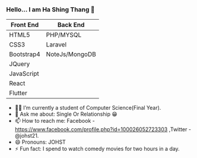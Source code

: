 ### Hello... I am Ha Shing Thang 👋

|  Front End  |  Back End       |
| ----------- | --------------- |
| HTML5       | PHP/MYSQL       |
| CSS3        | Laravel         |
| Bootstrap4  | NoteJs/MongoDB  |
| JQuery      |                 |
| JavaScript  |                 |
| React       |                 |
| Flutter     |                 |


- 👨‍🎓 I’m currently a student of Computer Science(Final Year).
- 💬 Ask me about: Single Or Relationship 😁
- 📫 How to reach me: Facebook - https://www.facebook.com/profile.php?id=100026052723303 ,Twitter - @johst21.
- 😄 Pronouns: JOHST 
- ⚡ Fun fact: I spend to watch comedy movies for two hours in a day.
<!--- 
- 🌱 I’m currently React, Laravel, NoteJs and Flutter.
👯 I’m looking to collaborate on .
- 🤔 I’m looking for help with
 ... -->
